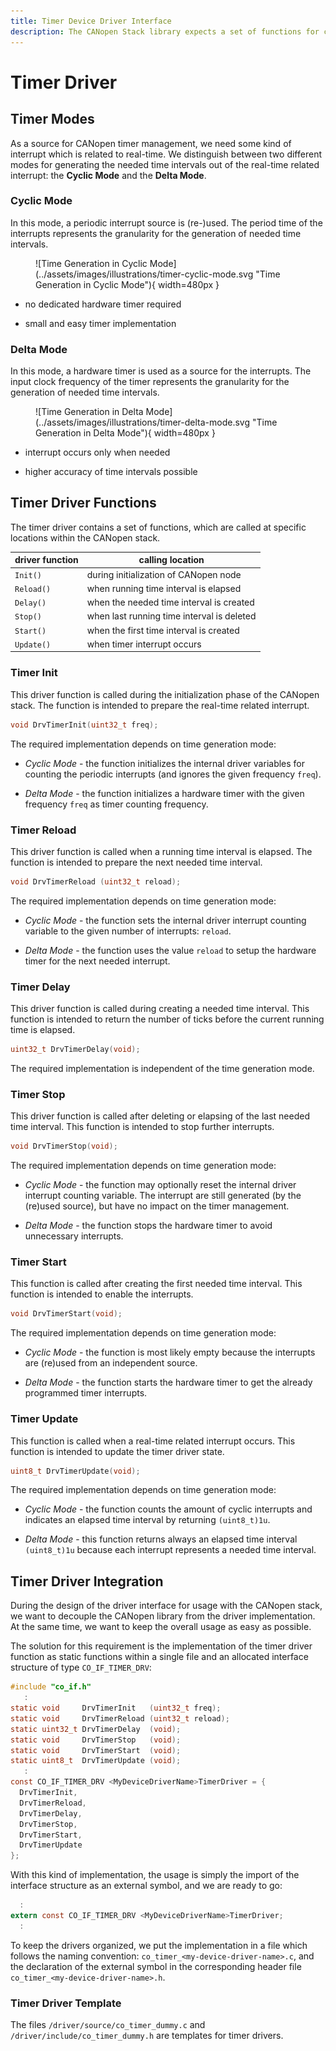```yaml
---
title: Timer Device Driver Interface
description: The CANopen Stack library expects a set of functions for controlling a hardware timer or just use an existing time tick.
---
```


# Timer Driver

## Timer Modes

As a source for CANopen timer management, we need some kind of interrupt which is related to real-time. We distinguish between two different modes for generating the needed time intervals out of the real-time related interrupt: the **Cyclic Mode** and the **Delta Mode**.

### Cyclic Mode

In this mode, a periodic interrupt source is (re-)used. The period time of the interrupts represents the granularity for the generation of needed time intervals.

<figure markdown>
![Time Generation in Cyclic Mode](../assets/images/illustrations/timer-cyclic-mode.svg "Time Generation in Cyclic Mode"){ width=480px }
</figure>

- no dedicated hardware timer required

- small and easy timer implementation

### Delta Mode

In this mode, a hardware timer is used as a source for the interrupts. The input clock frequency of the timer represents the granularity for the generation of needed time intervals.

<figure markdown>
![Time Generation in Delta Mode](../assets/images/illustrations/timer-delta-mode.svg "Time Generation in Delta Mode"){ width=480px }
</figure>

- interrupt occurs only when needed

- higher accuracy of time intervals possible

## Timer Driver Functions

The timer driver contains a set of functions, which are called at specific locations within the CANopen stack.

| driver function | calling location                           |
| --------------- | ------------------------------------------ |
| `Init()`        | during initialization of CANopen node      |
| `Reload()`      | when running time interval is elapsed      |
| `Delay()`       | when the needed time interval is created   |
| `Stop()`        | when last running time interval is deleted |
| `Start()`       | when the first time interval is created    |
| `Update()`      | when timer interrupt occurs                |

### Timer Init

This driver function is called during the initialization phase of the CANopen stack. The function is intended to prepare the real-time related interrupt.

```c
void DrvTimerInit(uint32_t freq);
```

The required implementation depends on time generation mode:

- *Cyclic Mode* - the function initializes the internal driver variables for counting the periodic interrupts (and ignores the given frequency `freq`).

- *Delta Mode* - the function initializes a hardware timer with the given frequency `freq` as timer counting frequency.

### Timer Reload

This driver function is called when a running time interval is elapsed. The function is intended to prepare the next needed time interval.

```c
void DrvTimerReload (uint32_t reload);
```

The required implementation depends on time generation mode:

- *Cyclic Mode* - the function sets the internal driver interrupt counting variable to the given number of interrupts: `reload`.

- *Delta Mode* - the function uses the value `reload` to setup the hardware timer for the next needed interrupt.

### Timer Delay

This driver function is called during creating a needed time interval. This function is intended to return the number of ticks before the current running time is elapsed.

```c
uint32_t DrvTimerDelay(void);
```

The required implementation is independent of the time generation mode.

### Timer Stop

This driver function is called after deleting or elapsing of the last needed time interval. This function is intended to stop further interrupts.

```c
void DrvTimerStop(void);
```

The required implementation depends on time generation mode:

- *Cyclic Mode* - the function may optionally reset the internal driver interrupt counting variable. The interrupt are still generated (by the (re)used source), but have no impact on the timer management.

- *Delta Mode* - the function stops the hardware timer to avoid unnecessary interrupts.

### Timer Start

This function is called after creating the first needed time interval. This function is intended to enable the interrupts.

```c
void DrvTimerStart(void);
```

The required implementation depends on time generation mode:

- *Cyclic Mode* - the function is most likely empty because the interrupts are (re)used from an independent source.

- *Delta Mode* - the function starts the hardware timer to get the already programmed timer interrupts.

### Timer Update

This function is called when a real-time related interrupt occurs. This function is intended to update the timer driver state.

```c
uint8_t DrvTimerUpdate(void);
```

The required implementation depends on time generation mode:

- *Cyclic Mode* - the function counts the amount of cyclic interrupts and indicates an elapsed time interval by returning `(uint8_t)1u`.

- *Delta Mode* - this function returns always an elapsed time interval `(uint8_t)1u` because each interrupt represents a needed time interval.

## Timer Driver Integration

During the design of the driver interface for usage with the CANopen stack, we want to decouple the CANopen library from the driver implementation. At the same time, we want to keep the overall usage as easy as possible.

The solution for this requirement is the implementation of the timer driver function as static functions within a single file and an allocated interface structure of type `CO_IF_TIMER_DRV`:

```c
#include "co_if.h"
   :
static void     DrvTimerInit   (uint32_t freq);
static void     DrvTimerReload (uint32_t reload);
static uint32_t DrvTimerDelay  (void);
static void     DrvTimerStop   (void);
static void     DrvTimerStart  (void);
static uint8_t  DrvTimerUpdate (void);
   :
const CO_IF_TIMER_DRV <MyDeviceDriverName>TimerDriver = {
  DrvTimerInit,
  DrvTimerReload,
  DrvTimerDelay,
  DrvTimerStop,
  DrvTimerStart,
  DrvTimerUpdate
};
```

With this kind of implementation, the usage is simply the import of the interface structure as an external symbol, and we are ready to go:

```c
  :
extern const CO_IF_TIMER_DRV <MyDeviceDriverName>TimerDriver;
  :
```

To keep the drivers organized, we put the implementation in a file which follows the naming convention: `co_timer_<my-device-driver-name>.c`, and the declaration of the external symbol in the corresponding header file `co_timer_<my-device-driver-name>.h`.

### Timer Driver Template

The files `/driver/source/co_timer_dummy.c` and `/driver/include/co_timer_dummy.h` are templates for timer drivers.
